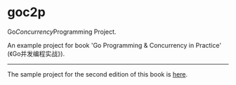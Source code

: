 goc2p
=====

Go*Concurrency*Programming Project.

An example project for book 'Go Programming & Concurrency in Practice' (《Go并发编程实战》).

------------------------------------------------

The sample project for the second edition of this book is [here](https://github.com/gopcp/example.v2).
 